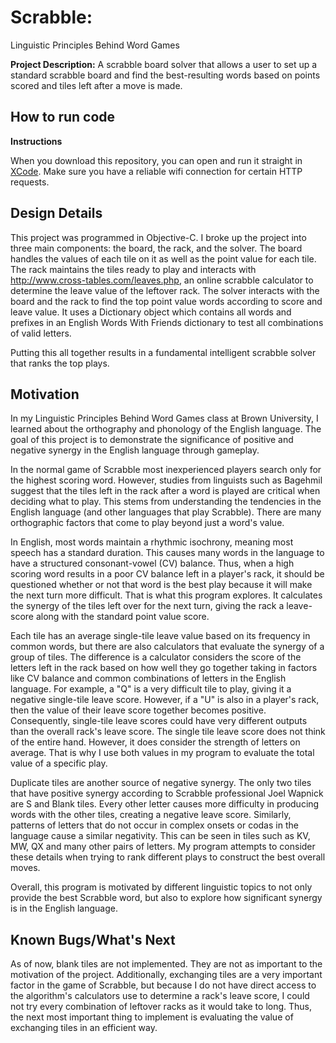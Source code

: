 # Scrabble: 
Linguistic Principles Behind Word Games

**Project Description:** A scrabble board solver that allows a user to set up a standard scrabble board and find the best-resulting words based on points scored and tiles left after a move is made.

## How to run code

**Instructions**

When you download this repository, you can open and run it straight in [XCode](https://developer.apple.com/xcode/downloads/). Make sure you have a reliable wifi connection for certain HTTP requests. 

## Design Details

This project was programmed in Objective-C. I broke up the project into three main components: the board, the rack, and the solver. 
The board handles the values of each tile on it as well as the point value for each tile.
The rack maintains the tiles ready to play and interacts with http://www.cross-tables.com/leaves.php, an online scrabble calculator to determine the leave value of the leftover rack.
The solver interacts with the board and the rack to find the top point value words according to score and leave value. It uses a Dictionary object which contains all words and prefixes in an English Words With Friends dictionary to test all combinations of valid letters.

Putting this all together results in a fundamental intelligent scrabble solver that ranks the top plays.


## Motivation

In my Linguistic Principles Behind Word Games class at Brown University, I learned about the orthography and phonology of the English language. 
The goal of this project is to demonstrate the significance of positive and negative synergy in the English language through gameplay.

In the normal game of Scrabble most inexperienced players search only for the highest scoring word. 
However, studies from linguists such as Bagehmil suggest that the tiles left in the rack after a word is played are critical when deciding what to play.
This stems from understanding the tendencies in the English language (and other languages that play Scrabble).
There are many orthographic factors that come to play beyond just a word's value.

In English, most words maintain a rhythmic isochrony, meaning most speech has a standard duration. This causes many words in the language to have a structured consonant-vowel (CV) balance.
Thus, when a high scoring word results in a poor CV balance left in a player's rack, it should be questioned whether or not that word is the best play because it will make the next turn more difficult.
That is what this program explores. It calculates the synergy of the tiles left over for the next turn, giving the rack a leave-score along with the standard point value score.

Each tile has an average single-tile leave value based on its frequency in common words, but there are also calculators that evaluate the synergy of a group of tiles.
The difference is a calculator considers the score of the letters left in the rack based on how well they go together taking in factors like CV balance and common combinations of letters in the English language.
For example, a "Q" is a very difficult tile to play, giving it a negative single-tile leave score.
However, if a "U" is also in a player's rack, then the value of their leave score together becomes positive.
Consequently, single-tile leave scores could have very different outputs than the overall rack's leave score.
The single tile leave score does not think of the entire hand. However, it does consider the strength of letters on average.
That is why I use both values in my program to evaluate the total value of a specific play.

Duplicate tiles are another source of negative synergy. The only two tiles that have positive synergy according to Scrabble professional Joel Wapnick are S and Blank tiles. Every other letter causes more difficulty in producing words with the other tiles, creating a negative leave score. Similarly, patterns of letters that do not occur in complex onsets or codas in the language cause a similar negativity. This can be seen in tiles such as KV, MW, QX and many other pairs of letters. My program attempts to consider these details when trying to rank different plays to construct the best overall moves.

Overall, this program is motivated by different linguistic topics to not only provide the best Scrabble word, but also to explore how significant synergy is in the English language.

## Known Bugs/What's Next

As of now, blank tiles are not implemented. They are not as important to the motivation of the project. 
Additionally, exchanging tiles are a very important factor in the game of Scrabble, 
but because I do not have direct access to the algorithm's calculators use to determine a rack's leave score, I could not try every combination of leftover racks as it would take to long.
Thus, the next most important thing to implement is evaluating the value of exchanging tiles in an efficient way.

